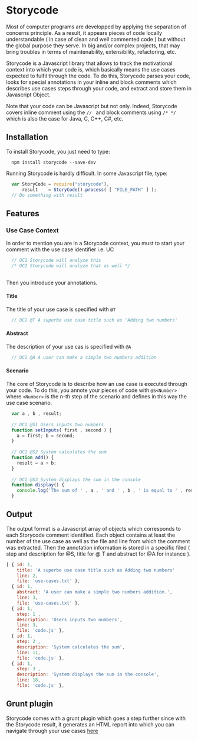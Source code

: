 Storycode
=========

Most of computer programs are developped by applying the separation of concerns principle. As a result, it appears pieces of code 
locally understandable ( in case of clean and well commented code ) but without the global purpose they serve. In big and/or 
complex projects, that may bring troubles in terms of maintenability, extensibility, refactoring, etc.

Storycode is a Javascript library that allows to track the motivational context into which your  code  is, which 
basically means the use cases expected to fulfil through the code. To do this, Storycode parses your code, looks for 
special annotations in your inline and block comments which describes use cases steps through your code, and extract and store
them in Javascript Object.

Note that your code can be Javascript but not only. Indeed, Storycode covers inline comment using the ```// ``` and block comments using ```/* */ ``` which is also the case for Java, C, C++, C#, etc.


## Installation

To install Storycode, you just need to type:
```shell
  npm install storycode --save-dev
```

Running Storycode is hardly difficult. In some Javascript file, type:

```js
  var StoryCode = require("storycode"),
      result    = StoryCode().process( [ "FILE_PATH" ] );
  // Do something with result
```

## Features

### Use Case Context

In order to mention you are in a Storycode context, you must to start your comment with the use case identifier i.e. UC<Number>

```js
  // UC1 Storycode will analyze this
  /* UC2 Storycode will analyze that as well */
 
```

Then you introduce your annotations.

#### Title

The title of your use case is specified with ```@T```

```js
  // UC1 @T A superbe use case title such as 'Adding two numbers'
```

#### Abstract

The description of your use cas is specified with ```@A```


```js
  // UC1 @A A user can make a simple two numbers addition
```

#### Scenario

The core of Storycode is to describe how an use case is executed through your code. To do this, you annote your pieces of code with ```@S<Number>``` where ```<Number>``` is the n-th step of the scenario and defines in this way the use case scenario.


```js
  var a , b , result;
  
  // UC1 @S1 Users inputs two numbers
  function setInputs( first , second ) {
    a = first; b = second;
  }
  
  // UC1 @S2 System calculates the sum
  function add() {
    result = a + b;
  }
  
  // UC1 @S3 System displays the sum in the console
  function display() {
    console.log('The sum of ' , a , ' and ' , b , ' is equal to ' , result );
  }
```

## Output

The output format is a Javascript array of objects which corresponds to each Storycode comment identified. Each object contains at least the number of the use case as well as the file and line from which the comment was extracted. Then the annotation information is stored in a specific filed ( step and description for @S, title for @ T and abstract for @A for instance ).

```js
[ { id: 1,
    title: 'A superbe use case title such as Adding two numbers'
    line: 2,
    file: 'use-cases.txt' },
  { id: 1,
    abstract: 'A user can make a simple two numbers addition.',
    line: 3,
    file: 'use-cases.txt' },
  { id: 1,
    step: 1 ,
    description: 'Users inputs two numbers',
    line: 3,
    file: 'code.js' },
  { id: 1,
    step: 2 ,
    description: 'System calculates the sum',
    line: 11,
    file: 'code.js' },
  { id: 1,
    step: 3 ,
    description: 'System displays the sum in the console',
    line: 18,
    file: 'code.js' },

```

## Grunt plugin

Storycode comes with a grunt plugin which goes a step further since with the Storycode result, it generates an HTML report into which you can navigate through your use cases [here](https://github.com/kawan16/grunt-storycode)







